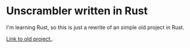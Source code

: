 # Unscrambler written in Rust

I'm learning Rust, so this is just a rewrite of an simple old project in Rust.

[Link to old project.](https://github.com/SinTan1729/Unscrambler).
